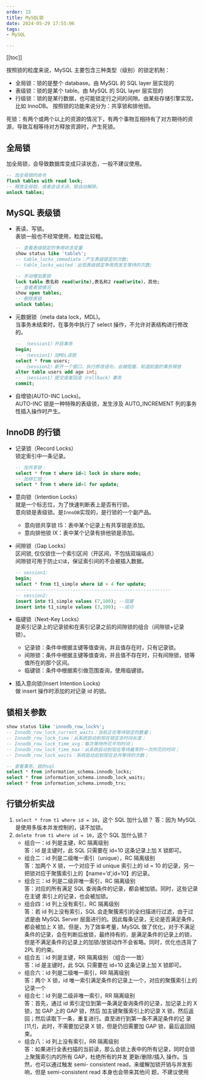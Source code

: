 ```yaml
---
order: 15
title: MySQL锁
date: 2024-05-29 17:55:06
tags:
- MySQL

---
```


<!-- more -->
[[toc]]

按照锁的粒度来说，MySQL 主要包含三种类型（级别）的锁定机制：

- 全局锁：锁的是整个 database。由 MySQL 的 SQL layer 层实现的
- 表级锁：锁的是某个 table。由 MySQL 的 SQL layer 层实现的
- 行级锁：锁的是某行数据，也可能锁定行之间的间隙。由某些存储引擎实现，比如 InnoDB。
  按照锁的功能来说分为：共享锁和排他锁。

死锁：有两个或两个以上的资源的情况下，有两个事物互相持有了对方期待的资源，导致互相等待对方释放资源时，产生死锁。

<!-- more -->

## 全局锁

加全局锁，会导致数据库变成只读状态，一般不建议使用。

```sql
-- 加全局锁的命令
flush tables with read lock;
-- 释放全局锁，或者会话关闭，锁自动解除。
unlock tables;
```

## MySQL 表级锁

- 表读、写锁。 <br/>
  表锁一般也不经常使用，粒度比较粗。

  ```sql
  -- 查看表级锁定的争用状态变量
  show status like 'table%';
  -- table_locks_immediate：产生表级锁定的次数;
  -- table_locks_waited：出现表级锁定争用而发生等待的次数;

  -- 手动增加表锁
  lock table 表名称 read(write),表名称2 read(write)，其他;
  -- 查看表锁情况
  show open tables;
  -- 删除表锁
  unlock tables;
  ```

- 元数据锁（meta data lock，MDL)。 <br/>
  当事务未结束时，在事务中执行了 select 操作，不允许对表结构进行修改的。

  ```sql
  -- （session1）开启事务
  begin;
  -- （session1）加MDL读锁
  select * from users;
  -- （session2）新开一个窗口，执行修改语句，会被阻塞，知道前面的事务释放
  alter table users add age int;
  -- （session1）提交或者回滚（rollback）事务
  commit;
  ```

- 自增锁(AUTO-INC Locks)。<br/>
  AUTO-INC 锁是一种特殊的表级锁，发生涉及 AUTO_INCREMENT 列的事务性插入操作时产生。

## InnoDB 的行锁

- 记录锁（Record Locks）<br/>
  锁定索引中一条记录。

  ```sql
  -- 加共享锁：
  select * from t where id=1 lock in share mode;
  -- 加排它锁：
  select * from t where id=1 for update;
  ```

- 意向锁（Intention Locks）<br/>
  就是一个标志位，为了快速判断表上是否有行锁。<br/>
  意向锁是表级锁。是`InnoDB`实现的，是行锁的一个副产品。<br/>
  - 意向锁共享锁 IS：表中某个记录上有共享锁是添加。<br/>
  - 意向排他锁 IX：表中某个记录有排他锁是添加。<br/>
- 间隙锁（Gap Locks）<br/>
  区间锁, 仅仅锁住一个索引区间（开区间，不包括双端端点）<br/>
  间隙锁可用于防止`幻读`，保证索引间的不会被插入数据。 <br/>

  ```sql
  -- session1:
  begin;
  select * from t1_simple where id > 4 for update;
  ---------------------------------------------------------
  -- session2:
  insert into t1_simple values (7,100); --阻塞
  insert into t1_simple values (3,100); --成功
  ```

- 临键锁（Next-Key Locks）<br/>
  是索引记录上的记录锁和在索引记录之前的间隙锁的组合（间隙锁+记录 锁）。
  - 记录锁：条件中根据主键等值查询，并且值存在时，只有记录锁。
  - 间隙锁：条件中根据主键等值查询，并且值不存在时，只有间隙锁，锁等值所在的那个区间。
  - 临键锁：条件中根据索引做范围查询，使用临键锁。
- 插入意向锁(Insert Intention Locks)<br/>
  做 insert 操作时添加的对记录 id 的锁。

## 锁相关参数

```sql
show status like 'innodb_row_lock%';
-- Innodb_row_lock_current_waits：当前正在等待锁定的数量；
-- Innodb_row_lock_time：从系统启动到现在锁定总时间长度；
-- Innodb_row_lock_time_avg：每次等待所花平均时间；
-- Innodb_row_lock_time_max：从系统启动到现在等待最常的一次所花的时间；
-- Innodb_row_lock_waits：系统启动后到现在总共等待的次数；

-- 查看事务、锁的sql
select * from information_schema.innodb_locks;
select * from information_schema.innodb_lock_waits;
select * from information_schema.innodb_trx;
```

## 行锁分析实战

1. `select * from t1 where id = 10`，这个 SQL 加什么锁？
   答：因为 MySQL 是使用多版本并发控制的，读不加锁。
2. `delete from t1 where id = 10`，这个 SQL 加什么锁？
   - 组合一：id 列是主键，RC 隔离级别<br/>
     答：id 是主键时，此 SQL 只需要在 id=10 这条记录上加 X 锁即可。
   - 组合二：id 列是二级唯一索引（unique），RC 隔离级别 <br/>
     答：加两个 X 锁，一个对应于 id unique 索引上的 id = 10 的记录，另一把锁对应于聚簇索引上的【name=’d’,id=10】的记录。
   - 组合三：id 列是二级非唯一索引，RC 隔离级别 <br/>
     答：对应的所有满足 SQL 查询条件的记录，都会被加锁。同时，这些记录在主键 索引上的记录，也会被加锁。
   - 组合四：id 列上没有索引，RC 隔离级别 <br/>
     答：若 id 列上没有索引，SQL 会走聚簇索引的全扫描进行过滤，由于过滤是由 MySQL Server 层面进行的。因此每条记录，无论是否满足条件，都会被加上 X 锁。但是，为了效率考量，MySQL 做了优化，对于不满足条件的记录，会在判断后放锁，最终持有的，是满足条件的记录上的锁，但是不满足条件的记录上的加锁/放锁动作不会省略。同时，优化也违背了 2PL 的约束。
   - 组合五：id 列是主键，RR 隔离级别 （组合一一致）<br/>
     答：id 是主键时，此 SQL 只需要在 id=10 这条记录上加 X 锁即可。
   - 组合六：id 列是二级唯一索引，RR 隔离级别 <br/>
     答：两个 X 锁，id 唯一索引满足条件的记录上一个，对应的聚簇索引上的记录一个
   - 组合七：id 列是二级非唯一索引，RR 隔离级别 <br/>
     答：首先，通过 id 索引定位到第一条满足查询条件的记录，加记录上的 X 锁，加 GAP 上的 GAP 锁，然后 加主键聚簇索引上的记录 X 锁，然后返回；然后读取下一条，重复进行。直至进行到第一条不满足条件的记 录[11,f]，此时，不需要加记录 X 锁，但是仍旧需要加 GAP 锁，最后返回结束。
   - 组合八：id 列上没有索引，RR 隔离级别 <br/>
     答：如果进行全表扫描的当前读，那么会锁上表中的所有记录，同时会锁 上聚簇索引内的所有 GAP，杜绝所有的并发 更新/删除/插入 操作。当然，也可以通过触发 semi- consistent read，来缓解加锁开销与并发影响，但是 semi-consistent read 本身也会带来其他问 题，不建议使用
